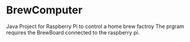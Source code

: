 # BrewComputer
Java Project for Raspberry Pi to control a home brew factroy 
The prgram requires the BrewBoard connected to the raspberry pi. 
